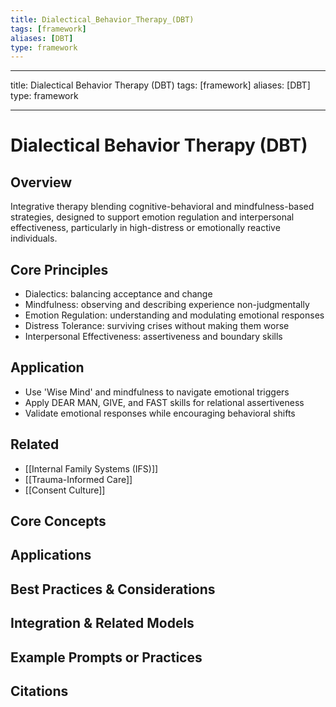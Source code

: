 ```yaml
---
title: Dialectical_Behavior_Therapy_(DBT)
tags: [framework]
aliases: [DBT]
type: framework
---
```


<!-- @format -->

---

title: Dialectical Behavior Therapy (DBT)
tags: [framework]
aliases: [DBT]
type: framework

---

# Dialectical Behavior Therapy (DBT)

## Overview

Integrative therapy blending cognitive-behavioral and mindfulness-based strategies, designed to support emotion regulation and interpersonal effectiveness, particularly in high-distress or emotionally reactive individuals.

## Core Principles

- Dialectics: balancing acceptance and change
- Mindfulness: observing and describing experience non-judgmentally
- Emotion Regulation: understanding and modulating emotional responses
- Distress Tolerance: surviving crises without making them worse
- Interpersonal Effectiveness: assertiveness and boundary skills

## Application

- Use 'Wise Mind' and mindfulness to navigate emotional triggers
- Apply DEAR MAN, GIVE, and FAST skills for relational assertiveness
- Validate emotional responses while encouraging behavioral shifts

## Related

- [[Internal Family Systems (IFS)]]
- [[Trauma-Informed Care]]
- [[Consent Culture]]


## Core Concepts


## Applications


## Best Practices & Considerations


## Integration & Related Models


## Example Prompts or Practices


## Citations
